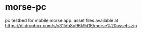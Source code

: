 # morse-pc
pc testbed for mobile morse app. asset files available at https://dl.dropbox.com/s/v31ldb8o96k9d16/morse%20assets.zip
